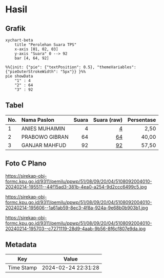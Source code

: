 # Hasil

## Grafik

```mermaid
xychart-beta
    title "Perolehan Suara TPS"
    x-axis [01, 02, 03]
    y-axis "Suara" 0 --> 92
    bar [4, 64, 92]
```

```mermaid
%%{init: {"pie": {"textPosition": 0.5}, "themeVariables": {"pieOuterStrokeWidth": "5px"}} }%%
pie showData
    "1" : 4
    "2" : 64
    "3" : 92
```

## Tabel

| No. | Nama Paslon    | Suara | Suara (raw) | Persentase |
|:--- |:-------------- | -----:| -----------:| ----------:|
| 1   | ANIES MUHAIMIN | 4     | [4][p-1]    | 2,50       |
| 2   | PRABOWO GIBRAN | 64    | [64][p-2]   | 40,00      |
| 3   | GANJAR MAHFUD  | 92    | [92][p-3]   | 57,50      |


[p-1]: https://github.com/gigit-pemilu/pemilu-2024-51-bali/blob/main/pilpres/hitung-suara/sub/51-bali/sub/08-buleleng/sub/09-tejakula/sub/2004-madenan/sub/010-tps/sub/paslon-1.txt
[p-2]: https://github.com/gigit-pemilu/pemilu-2024-51-bali/blob/main/pilpres/hitung-suara/sub/51-bali/sub/08-buleleng/sub/09-tejakula/sub/2004-madenan/sub/010-tps/sub/paslon-2.txt
[p-3]: https://github.com/gigit-pemilu/pemilu-2024-51-bali/blob/main/pilpres/hitung-suara/sub/51-bali/sub/08-buleleng/sub/09-tejakula/sub/2004-madenan/sub/010-tps/sub/paslon-3.txt

## Foto C Plano

https://sirekap-obj-formc.kpu.go.id/9311/pemilu/ppwp/51/08/09/20/04/5108092004010-20240214-195511--44f15ad3-381b-4ea0-a254-9d2ccc6499c5.jpg

https://sirekap-obj-formc.kpu.go.id/9311/pemilu/ppwp/51/08/09/20/04/5108092004010-20240214-195606--1a61ab59-8ec3-4f8a-924a-9e68b0b903b1.jpg

https://sirekap-obj-formc.kpu.go.id/9311/pemilu/ppwp/51/08/09/20/04/5108092004010-20240214-195703--c7271119-28d9-4aab-9b56-8f6cf807e9da.jpg


## Metadata

| Key        | Value               |
| ---------- | ------------------- |
| Time Stamp | 2024-02-24 22:31:28 |



